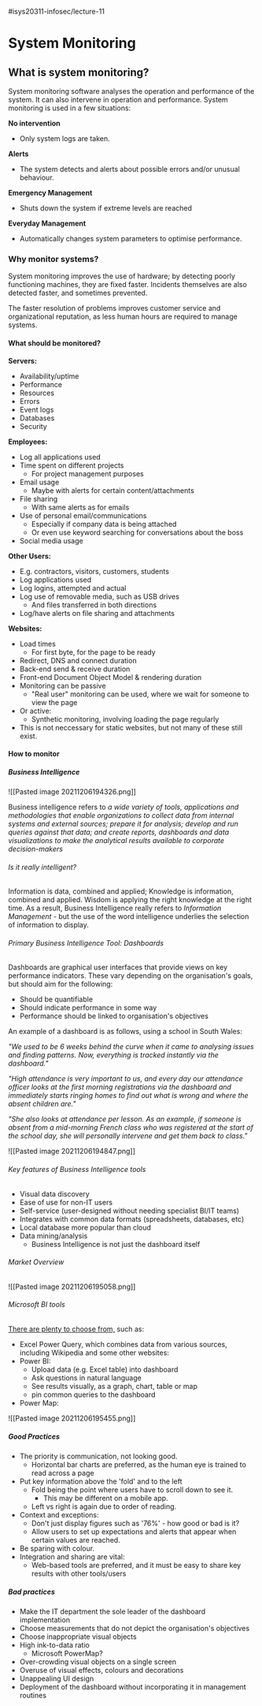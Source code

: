 #isys20311-infosec/lecture-11
# System Monitoring

## What is system monitoring?

System monitoring software analyses the operation and performance of the system. It can also intervene in operation and performance. System monitoring is used in a few situations:

**No intervention**
- Only system logs are taken.

**Alerts**
- The system detects and alerts about possible errors and/or unusual behaviour.

**Emergency Management**
- Shuts down the system if extreme levels are reached

**Everyday Management**
- Automatically changes system parameters to optimise performance.

### Why monitor systems?

System monitoring improves the use of hardware; by detecting poorly functioning machines, they are fixed faster. Incidents themselves are also detected faster, and sometimes prevented.

The faster resolution of problems improves customer service and organizational reputation, as less human hours are required to manage systems.

#### What should be monitored?

**Servers:**
- Availability/uptime
- Performance
- Resources
- Errors
- Event logs
- Databases
- Security

**Employees:**
- Log all applications used
- Time spent on different projects
	- For project management purposes
- Email usage
	- Maybe with alerts for certain content/attachments
- File sharing
	- With same alerts as for emails
- Use of personal email/communications
	- Especially if company data is being attached
	- Or even use keyword searching for conversations about the boss
- Social media usage

**Other Users:**
- E.g. contractors, visitors, customers, students
- Log applications used
- Log logins, attempted and actual
- Log use of removable media, such as USB drives
	- And files transferred in both directions
- Log/have alerts on file sharing and attachments

**Websites:**
- Load times
	- For first byte, for the page to be ready
- Redirect, DNS and connect duration
- Back-end send & receive duration
- Front-end Document Object Model & rendering duration
- Monitoring can be passive
	- "Real user" monitoring can be used, where we wait for someone to view the page
- Or active:
	- Synthetic monitoring, involving loading the page regularly
- This is not neccessary for static websites, but not many of these still exist.

#### How to monitor

##### Business Intelligence

![[Pasted image 20211206194326.png]]

Business intelligence refers to *a wide variety of tools, applications and methodologies that enable organizations to collect data from internal systems and external sources; prepare it for analysis; develop and run queries against that data; and create reports, dashboards and data visualizations to make the analytical results available to corporate decision-makers*

###### Is it really intelligent?

Information is data, combined and applied; Knowledge is information, combined and applied. Wisdom is applying the right knowledge at the right time. As a result, Business Intelligence really refers to *Information Management* - but the use of the word intelligence underlies the selection of information to display.

###### Primary Business Intelligence Tool: Dashboards

Dashboards are graphical user interfaces that provide views on key performance indicators. These vary depending on the organisation's goals, but should aim for the following:

- Should be quantifiable
- Should indicate performance in some way
- Performance should be linked to organisation's objectives

An example of a dashboard is as follows, using a school in South Wales:

*"We used to be 6 weeks behind the curve when it came to analysing issues and finding patterns. Now, everything is tracked instantly via the dashboard."*

*"High attendance is very important to us, and every day our attendance officer looks at the first morning registrations via the dashboard and immediately starts ringing homes to find out what is wrong and where the absent children are."*

*"She also looks at attendance per lesson. As an example, if someone is absent from a mid-morning French class who was registered at the start of the school day, she will personally intervene and get them back to class."*

![[Pasted image 20211206194847.png]]

###### Key features of Business Intelligence tools
- Visual data discovery
- Ease of use for non-IT users
- Self-service (user-designed without needing specialist BI/IT teams)
- Integrates with common data formats (spreadsheets, databases, etc)
- Local database more popular than cloud
- Data mining/analysis
	- Business Intelligence is not just the dashboard itself

###### Market Overview

![[Pasted image 20211206195058.png]]

###### Microsoft BI tools

[There are plenty to choose from,](https://hub.packtpub.com/what-bi-and-what-are-bi-tools-microsoft-dynamics-gp/) such as:

- Excel Power Query, which combines data from various sources, including Wikipedia and some other websites:
- Power BI:
	- Upload data (e.g. Excel table) into dashboard
	- Ask questions in natural language
	- See results visually, as a graph, chart, table or map
	- pin common queries to the dashboard
- Power Map:

![[Pasted image 20211206195455.png]]

##### Good Practices

- The priority is communication, not looking good.
	- Horizontal bar charts are preferred, as the human eye is trained to read across a page
- Put key information above the 'fold' and to the left
	- Fold being the point where users have to scroll down to see it.
		- This may be different on a mobile app.
	- Left vs right is again due to order of reading.
- Context and exceptions:
	- Don't just display figures such as '76%' - how good or bad is it?
	- Allow users to set up expectations and alerts that appear when certain values are reached.
- Be sparing with colour.
- Integration and sharing are vital:
	- Web-based tools are preferred, and it must be easy to share key results with other tools/users 

##### Bad practices

- Make the IT department the sole leader of the dashboard implementation
- Choose measurements that do not depict the organisation's objectives
- Choose inappropriate visual objects
- High ink-to-data ratio
	- Microsoft PowerMap?
- Over-crowding visual objects on a single screen
- Overuse of visual effects, colours and decorations
- Unappealing UI design
- Deployment of the dashboard without incorporating it in management routines